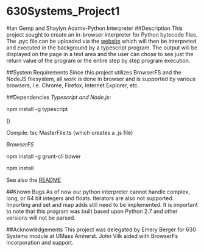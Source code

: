 630Systems_Project1
===================

#Ian Gemp and Shaylyn Adams-Python Interpreter
##Description
This project sought to create an in-browser interpreter for Python bytecode files. The .pyc file
can be uploaded via the [website](http://shaylyna.github.io/630Systems_Project1/) which will then be
interpreted and executed in the background by a typescript program. The output will be displayed
on the page in a text area and the user can chose to see just the return value of the program or the entire step by step
program execution.
  
##System Requirements
Since this project utilizes BrowserFS and the NodeJS filesystem, all work is done in browser and is supported
by various browsers, i.e. Chrome, Firefox, Internet Explorer, etc. 

##Dependencies
*Typescript and Node.js*:

npm install -g typescript

(<reference path="node.d.ts" />)

Compile: tsc MasterFile.ts (which creates a .js file)

*BrowserFS*

npm install -g grunt-cli bower

npm install

See also the [README](https://github.com/jvilk/BrowserFS/blob/master/README.md)

##Known Bugs
As of now our python interpreter cannot handle complex, long, or 64 bit integers and floats. Iterators are also not supported. Importing and set and map adds still need to be implemented. It is important to note that this program was built based upon Python 2.7 and
other versions will not be parsed. 

##Acknowledgements
This project was delegated by Emery Berger for 630 Systems module at UMass Amherst. John Vilk aided with
BrowserFs incorporation and support.
